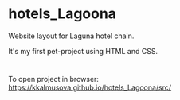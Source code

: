 # hotels_Lagoona
Website layout for Laguna hotel chain.

It's my first pet-project using HTML and CSS.
#
To open project in browser: https://kkalmusova.github.io/hotels_Lagoona/src/
